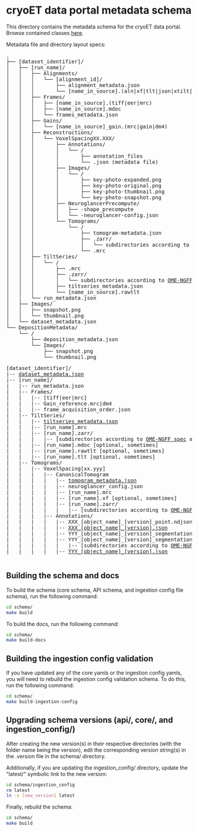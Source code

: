 # cryoET data portal metadata schema

This directory contains the metadata schema for the cryoET data portal. Browse contained classes [here](metadata_docs/index.md).

Metadata file and directory layout specs:


<pre>
.
├── [dataset_identifier]/
│   ├── [run_name]/
│   │   ├── Alignments/
│   │   │   └── [alignment_id]/
│   │   │       ├── alignment_metadata.json
│   │   │       └── [name_in_source].(aln|xf|tlt|json|xtilt|com)
│   │   ├── Frames/
│   │   │   ├── [name_in_source].(tiff|eer|mrc)
│   │   │   ├── [name_in_source].mdoc
│   │   │   └── frames_metadata.json
│   │   ├── Gains/
│   │   │   └── [name_in_source]_gain.(mrc|gain|dm4)
│   │   ├── Reconstructions/
│   │   │   └── VoxelSpacingXX.XXX/
│   │   │       ├── Annotations/
│   │   │       │   └── <anno-id>/
│   │   │       │       ├── annotation_files
│   │   │       │       └── <annotation_key>.json (metadata file)
│   │   │       ├── Images/
│   │   │       │   └── <tomo-id>/
│   │   │       │       ├── key-photo-expanded.png
│   │   │       │       ├── key-photo-original.png
│   │   │       │       ├── key-photo-thumbnail.png
│   │   │       │       └── key-photo-snapshot.png
│   │   │       ├── NeuroglancerPrecompute/
│   │   │       │   ├── <anno-id>-shape_precompute
│   │   │       │   └── <tomo-id>-neuroglancer-config.json
│   │   │       └── Tomograms/
│   │   │           └── <tomo-id>/
│   │   │               ├── tomogram-metadata.json
│   │   │               ├── <run-name>.zarr/
│   │   │               │   └── subdirectories according to <a href="https://ngff.openmicroscopy.org/latest/">OME-NGFF spec</a> at 100%, 50% and 25% scale
│   │   │               └── <run-name>.mrc
│   │   ├── TiltSeries/
│   │   │   └── <ts-id>/
│   │   │       ├── <run-name>.mrc
│   │   │       ├── <run-name>.zarr/
│   │   │       │   └── subdirectories according to <a href="https://ngff.openmicroscopy.org/latest/">OME-NGFF spec</a> at 100%, 50% and 25% scale
│   │   │       ├── tiltseries_metadata.json
│   │   │       └── [name_in_source].rawtlt
│   │   └── run_metadata.json
│   ├── Images/
│   │   ├── snapshot.png
│   │   └── thumbnail.png
│   └── dataset_metadata.json
└── DepositionMetadata/
    └── <deposition-id>/
        ├── deposition_metadata.json
        └── Images/
            ├── snapshot.png
            └── thumbnail.png
</pre>

<pre>
[dataset_identifier]/
|-- <a href="metadata_docs/Dataset.md">dataset_metadata.json</a>
|-- [run_name]/
|   |-- run_metadata.json
|   |-- Frames/
|   |   |-- [tiff|eer|mrc]
|   |   |-- Gain_reference.mrc|dm4
|   |   |-- frame_acquisition_order.json
|   |-- TiltSeries/
|   |   |-- <a href="metadata_docs/TiltSeries.md">tiltseries_metadata.json</a>
|   |   |-- [run_name].mrc
|   |   |-- [run_name].zarr/
|   |   |   |-- [subdirectories according to <a href="https://ngff.openmicroscopy.org/latest/">OME-NGFF spec</a> at 100%, 50% and 25% scale]
|   |   |-- [run_name].mdoc [optional, sometimes]
|   |   |-- [run_name].rawtlt [optional, sometimes]
|   |   |-- [run_name].tlt [optional, sometimes]
|   |-- Tomograms/
|   |   |-- VoxelSpacing[xx.yyy]
|   |   |   |-- CanonicalTomogram
|   |   |   |   |-- <a href="metadata_docs/Tomogram.md">tomogram_metadata.json</a>
|   |   |   |   |-- neuroglancer_config.json
|   |   |   |   |-- [run_name].mrc
|   |   |   |   |-- [run_name].xf [optional, sometimes]
|   |   |   |   |-- [run_name].zarr/
|   |   |   |   |   |-- [subdirectories according to <a href="https://ngff.openmicroscopy.org/latest/">OME-NGFF spec</a> at 100%, 50% and 25% scale]
|   |   |   |-- Annotations/
|   |   |   |   |-- XXX_[object_name]_[version]_point.ndjson
|   |   |   |   |-- <a href="metadata_docs/Annotation.md">XXX_[object_name]_[version].json</a>
|   |   |   |   |-- YYY_[object_name]_[version]_segmentationmask.mrc
|   |   |   |   |-- YYY_[object_name]_[version]_segmentationmask.zarr
|   |   |   |   |   |-- [subdirectories according to <a href="https://ngff.openmicroscopy.org/latest/">OME-NGFF spec</a> at 100%, 50% and 25% scale]
|   |   |   |   |-- <a href="metadata_docs/Annotation.md">YYY_[object_name]_[version].json</a>

</pre>

## Building the schema and docs

To build the schema (core schema, API schema, and ingestion config file schema), run the following command:

```bash
cd schema/
make build
```

To build the docs, run the following command:

```bash
cd schema/
make build-docs
```

## Building the ingestion config validation
If you have updated any of the core yamls or the ingestion config yamls, you will need to rebuild the ingestion config validation schema. To do this, run the following command:

```bash
cd schema/
make build-ingestion-config
```

## Upgrading schema versions (api/, core/, and ingestion_config/)

After creating the new version(s) in their respective directories (with the folder name being the version), edit the corresponding version string(s) in the .version file in the schema/ directory.

Additionally, if you are updating the ingestion_config/ directory, update the "latest/" symbolic link to the new version:

```bash
cd schema/ingestion_config
rm latest
ln -s [new_version] latest
```

Finally, rebuild the schema:

```bash
cd schema/
make build
```

